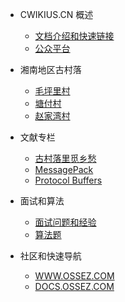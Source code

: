 - CWIKIUS.CN 概述
  - [文档介绍和快速链接](README.md)
  - [公众平台](CONTACT.md)

- 湘南地区古村落
  - [毛坪里村](yong-zhou/ling-ling/mao-ping-li-cun/index.md)
  - [塘付村](yong-zhou/ling-ling/tang-fu-cun/index.md)
  - [赵家湾村](yong-zhou/ling-ling/zhao-jia-wan-cun/index.md)
  
- 文献专栏
  - [古村落里觅乡愁](literature/dream-in-ancient-villages.md)
  - [MessagePack](message-pack/index.md)
  - [Protocol Buffers](protocol-buffers/index.md)

- 面试和算法
  - [面试问题和经验](interview/index.md)
  - [算法题](algorithm/index.md)

- 社区和快速导航
  - [WWW.OSSEZ.COM](https://www.ossez.com/)
  - [DOCS.OSSEZ.COM](https://docs.ossez.com/#/)